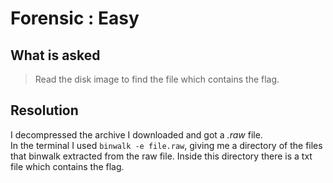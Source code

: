 # Forensic : Easy

## What is asked

> Read the disk image to find the file which contains the flag.

## Resolution

I decompressed the archive I downloaded and got a *.raw* file.\
In the terminal I used `binwalk -e file.raw`, giving me a directory of the files that binwalk extracted from the raw file. Inside this directory there is a txt file which contains the flag.
